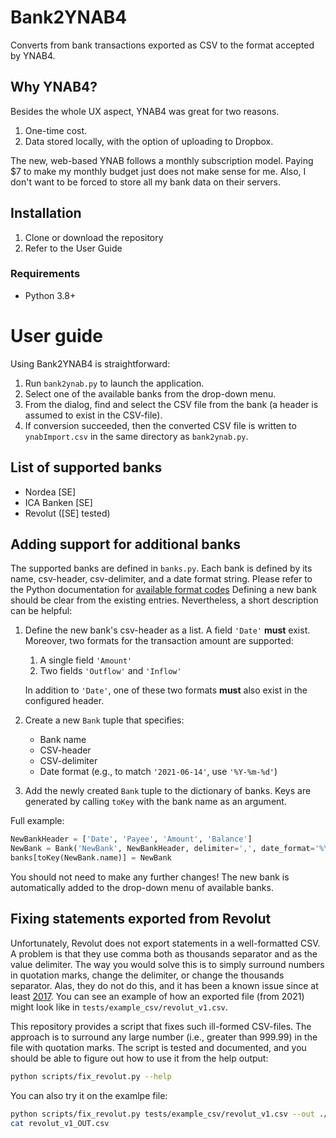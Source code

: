 # Bank2YNAB4
Converts from bank transactions exported as CSV to the format accepted by YNAB4.

## Why YNAB4?

Besides the whole UX aspect, YNAB4 was great for two reasons.
1. One-time cost.
2. Data stored locally, with the option of uploading to Dropbox.

The new, web-based YNAB follows a monthly subscription  model.
Paying $7 to make my monthly budget just does not make sense for me.
Also, I don't want to be forced to store all my bank data on their servers.

## Installation

1. Clone or download the repository
2. Refer to the User Guide

### Requirements

* Python 3.8+

# User guide

Using Bank2YNAB4 is straightforward:
1. Run `bank2ynab.py` to launch the application.
2. Select one of the available banks from the drop-down menu.
3. From the dialog, find and select the CSV file from the bank (a header is assumed to exist in the CSV-file).
4. If conversion succeeded, then the converted CSV file is written to `ynabImport.csv` in the same directory as `bank2ynab.py`.

## List of supported banks

* Nordea [SE]
* ICA Banken [SE]
* Revolut ([SE] tested)

## Adding support for additional banks

The supported banks are defined in `banks.py`.
Each bank is defined by its name, csv-header, csv-delimiter, and a date format string.
Please refer to the Python documentation for [available format codes](https://docs.python.org/3/library/datetime.html#strftime-and-strptime-format-codes)
Defining a new bank should be clear from the existing entries.
Nevertheless, a short description can be helpful:
1. Define the new bank's csv-header as a list.
A field `'Date'` **must** exist.
Moreover, two formats for the transaction amount are supported:
   1. A single field `'Amount'`
   2. Two fields `'Outflow'` and `'Inflow'`

   In addition to `'Date'`, one of these two formats **must** also exist in the configured header.
2. Create a new `Bank` tuple that specifies:
   * Bank name
   * CSV-header
   * CSV-delimiter
   * Date format (e.g., to match `'2021-06-14'`, use `'%Y-%m-%d'`)
3. Add the newly created `Bank` tuple to the dictionary of banks. Keys are generated by calling `toKey` with the bank name as an argument.

Full example:
```python
NewBankHeader = ['Date', 'Payee', 'Amount', 'Balance']
NewBank = Bank('NewBank', NewBankHeader, delimiter=',', date_format='%Y-%m-%d')
banks[toKey(NewBank.name)] = NewBank
```

You should not need to make any further changes!
The new bank is automatically added to the drop-down menu of available banks.

## Fixing statements exported from Revolut

Unfortunately, Revolut does not export statements in a well-formatted CSV.
A problem is that they use comma both as thousands separator and as the value delimiter.
The way you would solve this is to simply surround numbers in quotation marks, change the delimiter, or change the thousands separator.
Alas, they do not do this, and it has been a known issue since at least [2017](https://community.revolut.com/t/statements-in-excel-csv-format-errors/8655).
You can see an example of how an exported file (from 2021) might look like in `tests/example_csv/revolut_v1.csv`.

This repository provides a script that fixes such ill-formed CSV-files.
The approach is to surround any large number (i.e., greater than 999.99) in the file with quotation marks.
The script is tested and documented, and you should be able to figure out how to use it from the help output:

```bash
python scripts/fix_revolut.py --help
```

You can also try it on the examlpe file:
```bash
python scripts/fix_revolut.py tests/example_csv/revolut_v1.csv --out ./
cat revolut_v1_OUT.csv
```